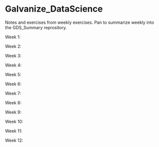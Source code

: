 # Galvanize_DataScience
Notes and exercises from weekly exercises. Pan to summarize weekly into the GDS_Summary reprository. 

Week 1:

Week 2:

Week 3:

Week 4:

Week 5:

Week 6:

Week 7:

Week 8:

Week 9:

Week 10:

Week 11:

Week 12:
